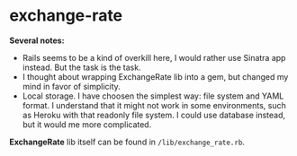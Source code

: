 exchange-rate
=============

**Several notes:**

 - Rails seems to be a kind of overkill here, I would rather use Sinatra app instead. But the task is the task.
 - I thought about wrapping ExchangeRate lib into a gem, but changed my mind in favor of simplicity.
 - Local storage. I have choosen the simplest way: file system and YAML format. I understand that it might not work in some environments, such as Heroku with that readonly file system. I could use database instead, but it would me more complicated.

 **ExchangeRate** lib itself can be found in <code>/lib/exchange_rate.rb</code>.
